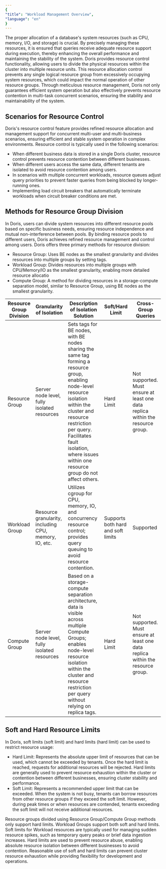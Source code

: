 ```yaml
---
{
"title": "Workload Management Overview",
"language": "en"
}
---
```


<!-- 
Licensed to the Apache Software Foundation (ASF) under one
or more contributor license agreements.  See the NOTICE file
distributed with this work for additional information
regarding copyright ownership.  The ASF licenses this file
to you under the Apache License, Version 2.0 (the
"License"); you may not use this file except in compliance
with the License.  You may obtain a copy of the License at

  http://www.apache.org/licenses/LICENSE-2.0

Unless required by applicable law or agreed to in writing,
software distributed under the License is distributed on an
"AS IS" BASIS, WITHOUT WARRANTIES OR CONDITIONS OF ANY
KIND, either express or implied.  See the License for the
specific language governing permissions and limitations
under the License.
-->

The proper allocation of a database's system resources (such as CPU, memory, I/O, and storage) is crucial. By precisely managing these resources, it is ensured that queries receive adequate resource support during execution, thereby enhancing the overall performance and maintaining the stability of the system. Doris provides resource control functionality, allowing users to divide the physical resources within the cluster into multiple resource units. This resource allocation control prevents any single logical resource group from excessively occupying system resources, which could impact the normal operation of other resource groups. Through meticulous resource management, Doris not only guarantees efficient system operation but also effectively prevents resource contention in multi-task concurrent scenarios, ensuring the stability and maintainability of the system.

## Scenarios for Resource Control
Doris's resource control feature provides refined resource allocation and management support for concurrent multi-user and multi-business scenarios, ensuring efficient and stable system operation in complex environments. Resource control is typically used in the following scenarios:
- When different business data is stored in a single Doris cluster, resource control prevents resource contention between different businesses.
- When different users access the same data, different tenants are isolated to avoid resource contention among users.
- In scenarios with multiple concurrent workloads, resource queues adjust query priorities to prevent faster queries from being blocked by longer-running ones.
- Implementing load circuit breakers that automatically terminate workloads when circuit breaker conditions are met.

## Methods for Resource Group Division
In Doris, users can divide system resources into different resource pools based on specific business needs, ensuring resource independence and mutual non-interference between pools. By binding resource pools to different users, Doris achieves refined resource management and control among users. Doris offers three primary methods for resource division:
- Resource Group: Uses BE nodes as the smallest granularity and divides resources into multiple groups by setting tags.
- Workload Group: Divides resources into multiple groups with CPU/Memory/IO as the smallest granularity, enabling more detailed resource allocatio
- Compute Group: A method for dividing resources in a storage-compute separation model, similar to Resource Group, using BE nodes as the smallest granularity.


| Resource Group Division      | Granularity of Isolation	 | Description of Isolation Solution	                                                                                                  | Soft/Hard Limit	    |  Cross-Group Queries|
| ---------- | ----------- |---------------------------------------------------------------------------------------------------------|-----|-----|
| Resource Group | Server node level, fully isolated resources       | Sets tags for BE nodes, with BE nodes sharing the same tag forming a resource group, enabling node-level resource isolation within the cluster and resource restriction per query. Facilitates fault isolation, where issues within one resource group do not affect others. |   Hard Limit	  |Not supported. Must ensure at least one data replica within the resource group.    |
| Workload Group | Resource granularity, including CPU, memory, IO, etc.        | Utilizes cgroup for CPU, memory, IO, and concurrency resource control; provides query queuing to avoid resource contention.                                                     | Supports both hard and soft limits    | Supported    |
|Compute Group            | Server node level, fully isolated resources  | Based on a storage-compute separation architecture, data is visible across multiple Compute Groups; enables node-level resource isolation within the cluster and resource restriction per query without relying on replica tags. | Hard Limit	 | Not supported. Must ensure at least one data replica within the resource group. |

## Soft and Hard Resource Limits
In Doris, soft limits (soft limit) and hard limits (hard limit) can be used to restrict resource usage:
- Hard Limit: Represents the absolute upper limit of resources that can be used, which cannot be exceeded by tenants. Once the hard limit is reached, requests for additional resources will be rejected. Hard limits are generally used to prevent resource exhaustion within the cluster or contention between different businesses, ensuring cluster stability and performance.
- Soft Limit: Represents a recommended upper limit that can be exceeded. When the system is not busy, tenants can borrow resources from other resource groups if they exceed the soft limit. However, during peak times or when resources are contended, tenants exceeding the soft limit will not receive additional resources.

Resource groups divided using Resource Group/Compute Group methods only support hard limits. Workload Groups support both soft and hard limits. Soft limits for Workload resources are typically used for managing sudden resource spikes, such as temporary query peaks or brief data ingestion increases. Hard limits are used to prevent resource abuse, enabling absolute resource isolation between different businesses to avoid contention. Reasonable use of soft and hard limits can prevent cluster resource exhaustion while providing flexibility for development and operations.

